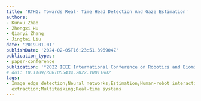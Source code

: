 ```yaml
---
title: 'RTHG: Towards Real- Time Head Detection And Gaze Estimation'
authors:
- Kunxu Zhao
- Zhengxi Hu
- Qianyi Zhang
- Jingtai Liu
date: '2019-01-01'
publishDate: '2024-02-05T16:23:51.396904Z'
publication_types:
- paper-conference
publication: '*2022 IEEE International Conference on Robotics and Biomimetics (ROBIO)*'
# doi: 10.1109/ROBIO55434.2022.10011802
tags:
- Image edge detection;Neural networks;Estimation;Human-robot interaction;Feature
  extraction;Multitasking;Real-time systems
---
```

